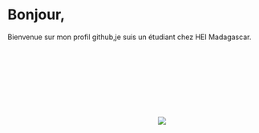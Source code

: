 <h1>Bonjour,</h1>
Bienvenue sur mon profil github,je suis un étudiant chez HEI Madagascar.


<br>
<br>


<svg>
  <img src ="https://www.codewars.com/users/Andrianina/badges/large" />  
  <svg/>
  
